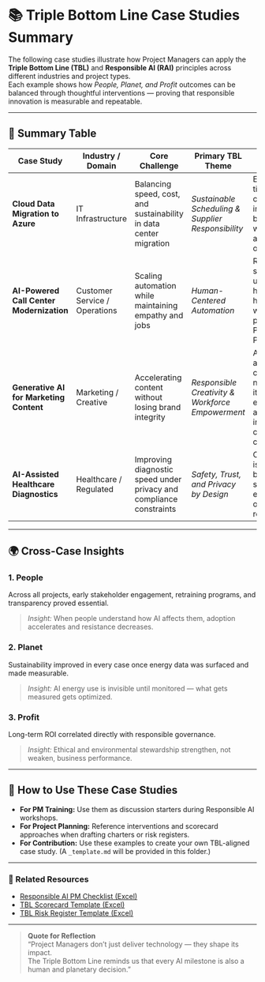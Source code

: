 # 📚 Triple Bottom Line Case Studies Summary

The following case studies illustrate how Project Managers can apply the **Triple Bottom Line (TBL)** and **Responsible AI (RAI)** principles across different industries and project types.  
Each example shows how *People, Planet, and Profit* outcomes can be balanced through thoughtful interventions — proving that responsible innovation is measurable and repeatable.

---

## 🧩 Summary Table

| Case Study | Industry / Domain | Core Challenge | Primary TBL Theme | Key Lesson | Link |
|-------------|------------------|----------------|-------------------|-------------|------|
| **Cloud Data Migration to Azure** | IT Infrastructure | Balancing speed, cost, and sustainability in data center migration | *Sustainable Scheduling & Supplier Responsibility* | Extending timelines can improve both human well-being and carbon outcomes. | [View →](cloud_migration_tbl.md) |
| **AI-Powered Call Center Modernization** | Customer Service / Operations | Scaling automation while maintaining empathy and jobs | *Human-Centered Automation* | Retraining staff and using hybrid (AI + human) workflows preserves People and Profit. | [View →](call_center_ai_tbl.md) |
| **Generative AI for Marketing Content** | Marketing / Creative | Accelerating content without losing brand integrity | *Responsible Creativity & Workforce Empowerment* | AI should augment creativity, not replace it — efficiency and inclusion can coexist. | [View →](generative_ai_content_tbl.md) |
| **AI-Assisted Healthcare Diagnostics** | Healthcare / Regulated | Improving diagnostic speed under privacy and compliance constraints | *Safety, Trust, and Privacy by Design* | Compliance isn’t a blocker — it strengthens ethical and operational resilience. | [View →](healthcare_ai_tbl.md) |

---

## 🌍 Cross-Case Insights

### 1. **People**
Across all projects, early stakeholder engagement, retraining programs, and transparency proved essential.  
> _Insight:_ When people understand how AI affects them, adoption accelerates and resistance decreases.

### 2. **Planet**
Sustainability improved in every case once energy data was surfaced and made measurable.  
> _Insight:_ AI energy use is invisible until monitored — what gets measured gets optimized.

### 3. **Profit**
Long-term ROI correlated directly with responsible governance.  
> _Insight:_ Ethical and environmental stewardship strengthen, not weaken, business performance.

---

## 🧠 How to Use These Case Studies

- **For PM Training:** Use them as discussion starters during Responsible AI workshops.  
- **For Project Planning:** Reference interventions and scorecard approaches when drafting charters or risk registers.  
- **For Contribution:** Use these examples to create your own TBL-aligned case study. (A `_template.md` will be provided in this folder.)

---

### 🔗 Related Resources

- [Responsible AI PM Checklist (Excel)](../02_Tools/Responsible_AI_PM_Checklist.xlsx)  
- [TBL Scorecard Template (Excel)](../02_Tools/TBL_Scorecard_Template.xlsx)  
- [TBL Risk Register Template (Excel)](../02_Tools/TBL_Risk_Register_Template.xlsx)

---

> **Quote for Reflection**  
> “Project Managers don’t just deliver technology — they shape its impact.  
> The Triple Bottom Line reminds us that every AI milestone is also a human and planetary decision.”
